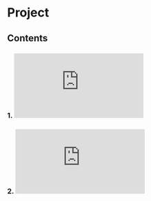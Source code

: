 # Project

## Contents

### 1. ![Диаграммы](https://github.com/ShvedAlexander/TRTPO-Project/blob/master/Documentation/Diagrams/Diagrams.md)

### 2. ![Проект](https://github.com/ShvedAlexander/TRTPO-Project/blob/master/Documentation/Requirements/Requirements.md)
